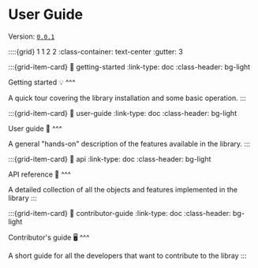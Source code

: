 # User Guide

Version: [`0.0.1`](release-notes)


::::{grid} 1 1 2 2
:class-container: text-center
:gutter: 3

:::{grid-item-card}
:link: getting-started
:link-type: doc
:class-header: bg-light

Getting started 💡
^^^

A quick tour covering the library installation and some basic operation.
:::

:::{grid-item-card}
:link: user-guide
:link-type: doc
:class-header: bg-light

User guide 📑
^^^

A general "hands-on" description of the features available in the library.
:::

:::{grid-item-card}
:link: api
:link-type: doc
:class-header: bg-light

API reference 🔎
^^^

A detailed collection of all the objects and features implemented in the library
:::

:::{grid-item-card}
:link: contributor-guide
:link-type: doc
:class-header: bg-light

Contributor's guide 🖥️
^^^

A short guide for all the developers that want to contribute to the libray
:::